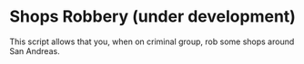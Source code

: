 Shops Robbery (under development)
====

This script allows that you, when on criminal group, rob some shops around San Andreas.